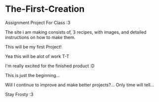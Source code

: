 # The-First-Creation
Assignment Project For Class :3

The site i am making consists of, 3 recipes, with images, and detailed instructions on how to make them.

This will be my first Project!

Yea this will be alot of work T-T

 I'm really excited for the finished product :D

 This is just the beginning... 

 Will I continue to improve and make better projects?... Only time will tell...

 Stay Frosty :3
